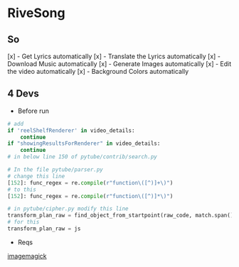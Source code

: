# RiveSong

## So

[x] - Get Lyrics automatically
[x] - Translate the Lyrics automatically
[x] - Download Music automatically
[x] - Generate Images automatically
[x] - Edit the video automatically
[x] - Background Colors automatically

## 4 Devs

- Before run
```py
# add 
if 'reelShelfRenderer' in video_details:
    continue
if "showingResultsForRenderer" in video_details:
    continue
# in below line 150 of pytube/contrib/search.py 
```
```py
# In the file pytube/parser.py
# change this line 
[152]: func_regex = re.compile(r"function\([^)]+\)")
# to this
[152]: func_regex = re.compile(r"function\([^)]*\)")
```
```py
# in pytube/cipher.py modify this line
transform_plan_raw = find_object_from_startpoint(raw_code, match.span()[1] - 1)
# for this
transform_plan_raw = js
```
- Reqs

[imagemagick](https://imagemagick.org/)


